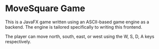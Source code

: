 # MoveSquare Game
This is a JavaFX game written using an ASCII-based game engine as a
backend. The engine is tailored specifically to writing this frontend.

The player can move north, south, east, or west using the W, S, D, A
keys respectively.
